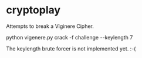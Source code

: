 cryptoplay
==========

Attempts to break a Viginere Cipher.

python vigenere.py crack -f challenge --keylength 7

The keylength brute forcer is not implemented yet. :-(